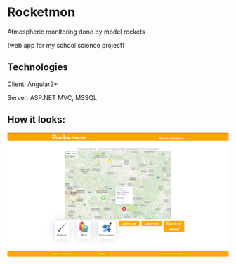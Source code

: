 # Rocketmon
Atmospheric monitoring done by model rockets

(web app for my school science project)

## Technologies

Client: Angular2+

Server: ASP.NET MVC, MSSQL

## How it looks:

![Look](Rocketmon.png)
